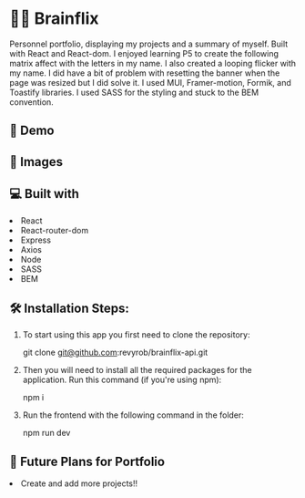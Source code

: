 # 👩‍💻 Brainflix  
Personnel portfolio, displaying my projects and a summary of myself.  Built with React and React-dom.  I enjoyed learning P5 to create the following matrix affect with the letters in my name.  I also created a looping flicker with my name.  I did have a bit of problem with resetting the banner when the page was resized but I did solve it.  I used MUI, Framer-motion, Formik, and Toastify libraries.  I used SASS for the styling and stuck to the BEM convention.  

## 🚀 Demo

## 📸 Images

## 💻 Built with
<li>React</li>
<li>React-router-dom</li>
<li>Express</li>
<li>Axios</li>
<li>Node</li>
<li>SASS</li>
<li>BEM</li>

## 🛠️ Installation Steps:
1. To start using this app you first need to clone the repository:

    git clone git@github.com:revyrob/brainflix-api.git

2. Then you will need to install all the required packages for the application. Run this command (if you're using npm):

    npm i

3. Run the frontend with the following command in the folder:

    npm run dev
    

## 🔮 Future Plans for Portfolio

<li>Create and add more projects!!</li>


